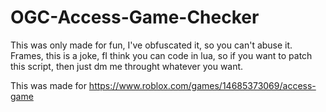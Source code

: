 # OGC-Access-Game-Checker
This was only made for fun, I've obfuscated it, so you can't abuse it.
Frames, this is a joke, fI think you can code in lua, so if you want to patch this script, then just dm me throught whatever you want.

This was made for https://www.roblox.com/games/14685373069/access-game
